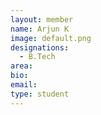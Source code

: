 ```yaml
---
layout: member
name: Arjun K
image: default.png
designations: 
  - B.Tech
area:
bio:
email:
type: student
---
```

